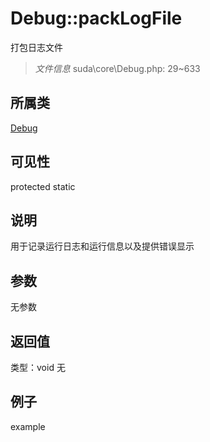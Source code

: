 # Debug::packLogFile
打包日志文件
> *文件信息* suda\core\Debug.php: 29~633
## 所属类 

[Debug](../Debug.md)

## 可见性

  protected  static
## 说明

用于记录运行日志和运行信息以及提供错误显示

## 参数

无参数
## 返回值
 
类型：void
无
## 例子

example